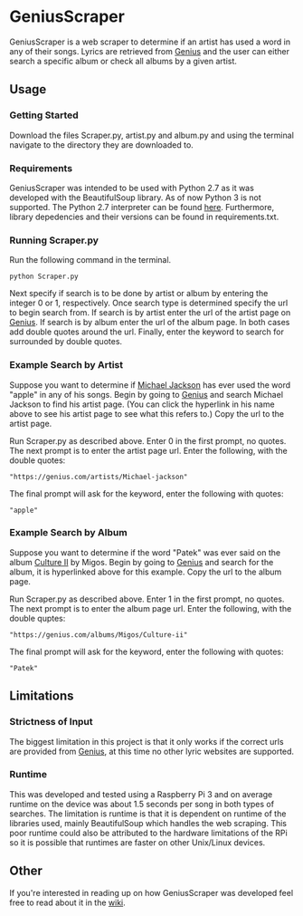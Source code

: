 # GeniusScraper
GeniusScraper is a web scraper to determine if an artist has used a word in any of their songs. Lyrics are retrieved from [Genius](https://genius.com) and the user can either search a specific album or check all albums by a given artist.

## Usage
### Getting Started
Download the files Scraper.py, artist.py and album.py and using the terminal navigate to the directory they are downloaded to.

### Requirements
GeniusScraper was intended to be used with Python 2.7 as it was developed with the BeautifulSoup library. As of now Python 3 is not supported. The Python 2.7 interpreter can be found [here](https://www.python.org/downloads/release/python-2715/). Furthermore, library depedencies and their versions can be found in requirements.txt.

### Running Scraper.py
Run the following command in the terminal.
```
python Scraper.py
```

Next specify if search is to be done by artist or album by entering the integer 0 or 1, respectively. Once search type is determined specify the url to begin search from. If search is by artist enter the url of the artist page on [Genius](https://genius.com). If search is by album enter the url of the album page. In both cases add double quotes around the url. Finally, enter the keyword to search for surrounded by double quotes.

### Example Search by Artist
Suppose you want to determine if [Michael Jackson](https://genius.com/artists/Michael-jackson) has ever used the word "apple" in any of his songs. Begin by going to [Genius](https://genius.com) and search Michael Jackson to find his artist page. (You can click the hyperlink in his name above to see his artist page to see what this refers to.) Copy the url to the artist page. 

Run Scraper.py as described above. Enter  0 in the first prompt, no quotes. The next prompt is to enter the artist page url. Enter the following, with the double quotes:
```
"https://genius.com/artists/Michael-jackson"
```
The final prompt will ask for the keyword, enter the following with quotes:
```
"apple"
```

### Example Search by Album
Suppose you want to determine if the word "Patek" was ever said on the album [Culture II](https://genius.com/albums/Migos/Culture-ii) by Migos. Begin by going to [Genius](https://genius.com) and search for the album, it is hyperlinked above for this example. Copy the url to the album page. 

Run Scraper.py as described above. Enter 1 in the first prompt, no quotes. The next prompt is to enter the album page url. Enter the following, with the double quptes:
```
"https://genius.com/albums/Migos/Culture-ii"
```
The final prompt will ask for the keyword, enter the following with quotes:
```
"Patek"
```

## Limitations
### Strictness of Input
The biggest limitation in this project is that it only works if the correct urls are provided from [Genius](https://genius.com), at this time no other lyric websites are supported. 

### Runtime
This was developed and tested using a Raspberry Pi 3 and on average runtime on the device was about 1.5 seconds per song in both types of searches. The limitation is runtime is that it is dependent on runtime of the libraries used, mainly BeautifulSoup which handles the web scraping. This poor runtime could also be attributed to the hardware limitations of the RPi so it is possible that runtimes are faster on other Unix/Linux devices.

## Other
If you're interested in reading up on how GeniusScraper was developed feel free to read about it in the [wiki](https://github.com/k3vn19/GeniusScraper/wiki). 
